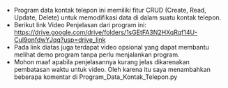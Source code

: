- Program data kontak telepon ini memiliki fitur CRUD (Create, Read, Update, Delete) untuk memodifikasi data di dalam suatu kontak telepon.
- Berikut link Video Penjelasan dari program ini: https://drive.google.com/drive/folders/1sGEtFA3N2HXqRqf14U-Cul9onfdwYJqq?usp=drive_link
- Pada link diatas juga terdapat video opsional yang dapat membantu melihat demo program tanpa perlu menjalankan program.
- Mohon maaf apabila penjelasannya kurang jelas dikarenakan pembatasan waktu untuk video. Oleh karena itu saya menambahkan beberapa komentar di Program_Data_Kontak_Telepon.py
